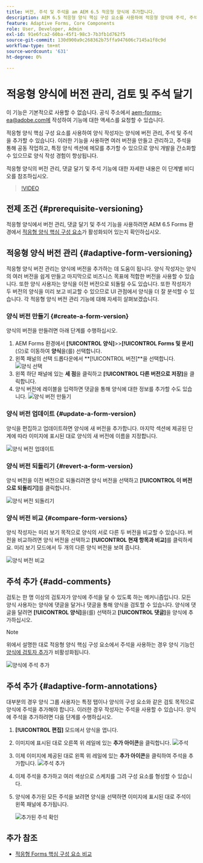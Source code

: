 ```yaml
---
title: 버전, 주석 및 주석을 am AEM 6.5 적응형 양식에 추가합니다.
description: AEM 6.5 적응형 양식 핵심 구성 요소를 사용하여 적응형 양식에 주석, 주석 및 버전을 추가하십시오.
feature: Adaptive Forms, Core Components
role: User, Developer, Admin
exl-id: 91e6fca2-60ba-45f1-98c3-7b3fb1d762f5
source-git-commit: 130d900a9c268362b75ffa947606c7145a1f8c9d
workflow-type: tm+mt
source-wordcount: '631'
ht-degree: 0%

---
```


# 적응형 양식에 버전 관리, 검토 및 주석 달기

<!--
<span class="preview"> This feature is under the early adopter program. If you're interested in joining our early access program for this feature, send an email from your official address to aem-forms-ea@adobe.com to request access </span>
-->

<span class="preview">이 기능은 기본적으로 사용할 수 없습니다. 공식 주소에서 aem-forms-ea@adobe.com에 작성하여 기능에 대한 액세스를 요청할 수 있습니다.</span>

적응형 양식 핵심 구성 요소를 사용하여 양식 작성자는 양식에 버전 관리, 주석 및 주석을 추가할 수 있습니다. 이러한 기능을 사용하면 여러 버전을 만들고 관리하고, 주석을 통해 공동 작업하고, 특정 양식 섹션에 메모를 추가할 수 있으므로 양식 개발을 간소화할 수 있으므로 양식 작성 경험이 향상됩니다.

적응형 양식의 버전 관리, 댓글 달기 및 주석 기능에 대한 자세한 내용은 이 단계별 비디오를 참조하십시오.

>[!VIDEO](https://video.tv.adobe.com/v/3463265)

## 전제 조건 {#prerequisite-versioning}

적응형 양식에서 버전 관리, 댓글 달기 및 주석 기능을 사용하려면 AEM 6.5 Forms 환경에서 [적응형 양식 핵심 구성 요소](https://experienceleague.adobe.com/en/docs/experience-manager-65/content/forms/adaptive-forms-core-components/enable-adaptive-forms-core-components)가 활성화되어 있는지 확인하십시오.

## 적응형 양식 버전 관리 {#adaptive-form-versioning}

적응형 양식 버전 관리는 양식에 버전을 추가하는 데 도움이 됩니다. 양식 작성자는 양식의 여러 버전을 쉽게 만들고 마지막으로 비즈니스 목표에 적합한 버전을 사용할 수 있습니다. 또한 양식 사용자는 양식을 이전 버전으로 되돌릴 수도 있습니다. 또한 작성자가 두 버전의 양식을 미리 보고 비교할 수 있으므로 UI 관점에서 양식을 더 잘 분석할 수 있습니다. 각 적응형 양식 버전 관리 기능에 대해 자세히 살펴보겠습니다.

### 양식 버전 만들기 {#create-a-form-version}

양식의 버전을 만들려면 아래 단계를 수행하십시오.

1. AEM Forms 환경에서 **[!UICONTROL 양식]**>>**[!UICONTROL Forms 및 문서]**(으)로 이동하여 **양식**&#x200B;을(를) 선택합니다.
1. 왼쪽 패널의 선택 드롭다운에서 **[!UICONTROL 버전]**을 선택합니다.
   ![양식 선택](assets/select-a-form.png)
1. 왼쪽 하단 패널에 있는 **세 점**&#x200B;을 클릭하고 **[!UICONTROL 다른 버전으로 저장]**&#x200B;을 클릭합니다.
1. 양식 버전에 레이블을 입력하면 댓글을 통해 양식에 대한 정보를 추가할 수도 있습니다.
   ![양식 버전 만들기](assets/create-a-form-version.png)

### 양식 버전 업데이트 {#update-a-form-version}

양식을 편집하고 업데이트하면 양식에 새 버전을 추가합니다. 마지막 섹션에 제공된 단계에 따라 이미지에 표시된 대로 양식의 새 버전에 이름을 지정합니다.

![양식 버전 업데이트](assets/update-a-form-version.png)

### 양식 버전 되돌리기 {#revert-a-form-version}

양식 버전을 이전 버전으로 되돌리려면 양식 버전을 선택하고 **[!UICONTROL 이 버전으로 되돌리기]**&#x200B;를 클릭합니다.

![양식 버전 되돌리기](assets/revert-form-version.png)

### 양식 버전 비교 {#compare-form-versions}

양식 작성자는 미리 보기 목적으로 양식의 서로 다른 두 버전을 비교할 수 있습니다. 버전을 비교하려면 양식 버전을 선택하고 **[!UICONTROL 현재 항목과 비교]**&#x200B;를 클릭하세요. 미리 보기 모드에서 두 개의 다른 양식 버전을 보여 줍니다.

![양식 버전 비교](assets/compare-form-versions.png)

## 주석 추가 {#add-comments}

검토는 한 명 이상의 검토자가 양식에 주석을 달 수 있도록 하는 메커니즘입니다. 모든 양식 사용자는 양식에 댓글을 달거나 댓글을 통해 양식을 검토할 수 있습니다. 양식에 댓글을 달려면 **[!UICONTROL 양식]**&#x200B;을(를) 선택하고 **[!UICONTROL 댓글]**&#x200B;을 양식에 추가하십시오.

>[!NOTE]
> 위에서 설명한 대로 적응형 양식 핵심 구성 요소에서 주석을 사용하는 경우 양식 기능인 [양식에 검토자 추가](/help/forms/using/create-reviews-forms.md)가 비활성화됩니다.


![양식에 주석 추가](assets/form-comments.png)

## 주석 추가 {#adaptive-form-annotations}

대부분의 경우 양식 그룹 사용자는 특정 탭이나 양식의 구성 요소와 같은 검토 목적으로 양식에 주석을 추가해야 합니다. 이러한 경우 작성자는 주석을 사용할 수 있습니다.
양식에 주석을 추가하려면 다음 단계를 수행하십시오.

1. **[!UICONTROL 편집]** 모드에서 양식을 엽니다.

1. 이미지에 표시된 대로 오른쪽 위 레일에 있는 **추가 아이콘**을 클릭합니다.
   ![주석](assets/annotation.png)

1. 이제 이미지에 제공된 대로 왼쪽 위 레일에 있는 **추가 아이콘**을 클릭하여 주석을 추가합니다.
   ![주석 추가](assets/add-annotation.png)

1. 이제 주석을 추가하고 여러 색상으로 스케치를 그려 구성 요소를 형성할 수 있습니다.

1. 양식에 추가된 모든 주석을 보려면 양식을 선택하면 이미지에 표시된 대로 주석이 왼쪽 패널에 추가됩니다.

   ![추가된 주석 확인](assets/see-annotations.png)

## 추가 참조

* [적응형 Forms 핵심 구성 요소 비교](/help/forms/using/compare-forms-core-components.md)

